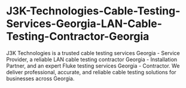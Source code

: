 # J3K-Technologies-Cable-Testing-Services-Georgia-LAN-Cable-Testing-Contractor-Georgia
J3K Technologies is a trusted cable testing services Georgia - Service Provider, a reliable LAN cable testing contractor Georgia - Installation Partner, and an expert Fluke testing services Georgia - Contractor. We deliver professional, accurate, and reliable cable testing solutions for businesses across Georgia.
